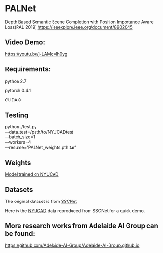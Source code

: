 # PALNet
Depth Based Semantic Scene Completion with Position Importance Aware Loss(RAL 2019) https://ieeexplore.ieee.org/document/8902045


## Video Demo: 
https://youtu.be/j-LAMcMh0yg

## Requirements:
python 2.7

pytorch 0.4.1

CUDA 8


## Testing
python ./test.py \
--data_test=/path/to/NYUCADtest \
--batch_size=1 \
--workers=4 \
--resume='PALNet_weights.pth.tar'

## Weights
[Model trained on NYUCAD](https://drive.google.com/open?id=1BRNliQmEaPIphZvbzhR55fEHeOh9U9Ix)

## Datasets 
The original dataset is from [SSCNet](https://github.com/shurans/sscnet)

Here is the [NYUCAD](https://drive.google.com/open?id=10Iz7lkJf8kbtUf1OyL-Z1xW6eZRoF3d8) data reproduced from SSCNet for a quick demo.


## More research works from Adelaide AI Group can be found:
https://github.com/Adelaide-AI-Group/Adelaide-AI-Group.github.io
